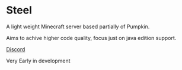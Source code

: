 # Steel

A light weight Minecraft server based partially of Pumpkin.

Aims to achive higher code quality, focus just on java edition support.

[Discord](https://discord.gg/MwChEHnAbh)

Very Early in development
